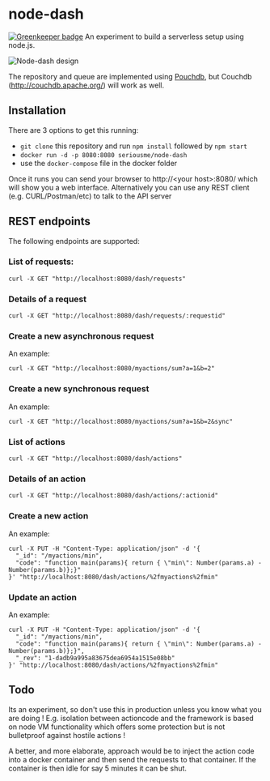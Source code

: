 # node-dash

[![Greenkeeper badge](https://badges.greenkeeper.io/seriousme/node-dash.svg)](https://greenkeeper.io/)
An experiment to build a serverless setup using node.js.

![Node-dash design](https://rawgit.com/seriousme/node-dash/master/node-dash.v2.svg)

The repository and queue are implemented using [Pouchdb](https://pouchdb.com/), but Couchdb (http://couchdb.apache.org/) will work as well.

## Installation
There are 3 options to get this running:
- `git clone` this repository and run `npm install` followed by `npm start`
- `docker run -d -p 8080:8080 seriousme/node-dash`
- use the `docker-compose` file in the docker folder

Once it runs you can send your browser to http://\<your host\>:8080/ which will show you a web interface.
Alternatively you can use any REST client (e.g. CURL/Postman/etc) to talk to the API server

## REST endpoints
The following endpoints are supported:

### List of requests:
```
curl -X GET "http://localhost:8080/dash/requests"
```
### Details of a request
```
curl -X GET "http://localhost:8080/dash/requests/:requestid"
```
### Create a new asynchronous request
An example:
```
curl -X GET "http://localhost:8080/myactions/sum?a=1&b=2"
```
### Create a new synchronous request
An example:
```
curl -X GET "http://localhost:8080/myactions/sum?a=1&b=2&sync"
```
### List of actions
```
curl -X GET "http://localhost:8080/dash/actions"
```
### Details of an action
```
curl -X GET "http://localhost:8080/dash/actions/:actionid"
```
### Create a new action
An example:
```
curl -X PUT -H "Content-Type: application/json" -d '{
  "_id": "/myactions/min",
  "code": "function main(params){ return { \"min\": Number(params.a) - Number(params.b)};}"
}' "http://localhost:8080/dash/actions/%2fmyactions%2fmin"
```

### Update an action
An example:
```
curl -X PUT -H "Content-Type: application/json" -d '{
  "_id": "/myactions/min",
  "code": "function main(params){ return { \"min\": Number(params.a) - Number(params.b)};}",
  "_rev": "1-dadb9a995a83675dea6954a1515e08bb"
}' "http://localhost:8080/dash/actions/%2fmyactions%2fmin"
```

## Todo
Its an experiment, so don't use this in production unless you know what you are doing !
E.g. isolation between actioncode and the framework is based on node VM functionality
which offers some protection but is not bulletproof against hostile actions !

A better, and more elaborate, approach would be to inject the action code into a docker
container and then send the requests to that container. If the container is then idle for
say 5 minutes it can be shut.

